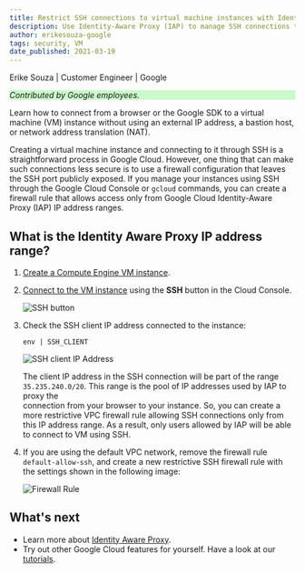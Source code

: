 ```yaml
---
title: Restrict SSH connections to virtual machine instances with Identity-Aware Proxy
description: Use Identity-Aware Proxy (IAP) to manage SSH connections to virtual machine instances.
author: erikesouza-google
tags: security, VM
date_published: 2021-03-19
---
```


Erike Souza | Customer Engineer | Google

<p style="background-color:#CAFACA;"><i>Contributed by Google employees.</i></p>

Learn how to connect from a browser or the Google SDK to a virtual machine (VM) instance without using an external IP address, a bastion host, or network
address translation (NAT).

Creating a virtual machine instance and connecting to it through SSH is a straightforward process in Google Cloud. However, one thing that can make such
connections less secure is to use a firewall configuration that leaves the SSH port publicly exposed. If you manage your instances using SSH through the
Google Cloud Console or `gcloud` commands, you can create a firewall rule that allows access only from Google Cloud Identity-Aware Proxy (IAP) IP address ranges.

## What is the Identity Aware Proxy IP address range?

1.  [Create a Compute Engine VM instance](https://cloud.google.com/compute/docs/instances/create-start-instance).

1.  [Connect to the VM instance](https://cloud.google.com/compute/docs/ssh-in-browser) using the **SSH** button in the Cloud Console.

    ![SSH button](https://storage.googleapis.com/gcp-community/tutorials/ssh-via-iap/ssh-to-vm.png)

1.  Check the SSH client IP address connected to the instance:

        env | SSH_CLIENT

    ![SSH client IP Address](https://storage.googleapis.com/gcp-community/tutorials/ssh-via-iap/check-ssh-client.png)

    The client IP address in the SSH connection will be part of the range `35.235.240.0/20`. This range is the pool of IP addresses used by IAP to proxy the  
    connection from your browser to your instance. So, you can create a more restrictive VPC firewall rule allowing SSH connections only from this IP address
    range. As a result, only users allowed by IAP will be able to connect to VM using SSH.

1.  If you are using the default VPC network, remove the firewall rule `default-allow-ssh`, and create a new restrictive SSH firewall rule with the 
    settings shown in the following image:

    ![Firewall Rule](https://storage.googleapis.com/gcp-community/tutorials/ssh-via-iap/fw-rule-ssh.png)

## What's next

- Learn more about [Identity Aware Proxy](https://cloud.google.com/iap/docs/using-tcp-forwarding).
- Try out other Google Cloud features for yourself. Have a look at our [tutorials](https://cloud.google.com/docs/tutorials).
